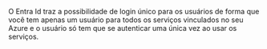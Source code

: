 O Entra Id traz a possibilidade de login único para os usuários de forma que você tem apenas um usuário para todos os serviços vinculados no seu Azure e o usuário só tem que se autenticar uma única vez ao usar os serviços.
